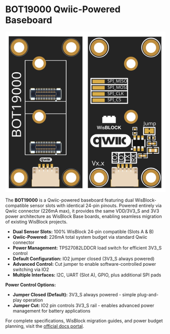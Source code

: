 # BOT19000 Qwiic-Powered Baseboard

![BOT19000 Module](../../images/BOT19000/BOT19000.svg)

The **BOT19000** is a Qwiic-powered baseboard featuring dual WisBlock-compatible sensor slots with identical 24-pin pinouts. Powered entirely via Qwiic connector (226mA max), it provides the same VDD/3V3_S and 3V3 power architecture as WisBlock Base boards, enabling seamless migration of existing WisBlock projects.

- **Dual Sensor Slots:** 100% WisBlock 24-pin compatible (Slots A & B)
- **Qwiic-Powered:** 226mA total system budget via standard Qwiic connector
- **Power Management:** TPS27082LDDCR load switch for efficient 3V3_S control
- **Default Configuration:** IO2 jumper closed (3V3_S always powered)
- **Advanced Control:** Cut jumper to enable software-controlled power switching via IO2
- **Multiple Interfaces:** I2C, UART (Slot A), GPIO, plus additional SPI pads

**Power Control Options:**
- **Jumper Closed (Default):** 3V3_S always powered - simple plug-and-play operation
- **Jumper Cut:** IO2 pin controls 3V3_S rail - enables advanced power management for battery applications

For complete specifications, WisBlock migration guides, and power budget planning, visit the [official docs portal](https://docs.example.com/BOT19000).